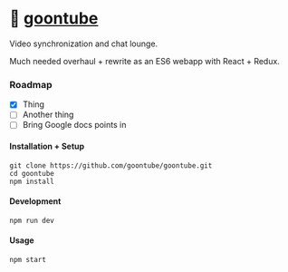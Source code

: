# :hamburger: [goontube](https://goontu.be/)

Video synchronization and chat lounge.  

Much needed overhaul + rewrite as an ES6 webapp with React + Redux.  

### Roadmap

- [x] Thing
- [ ] Another thing
- [ ] Bring Google docs points in

#### Installation + Setup

```
git clone https://github.com/goontube/goontube.git
cd goontube
npm install
```

#### Development

```
npm run dev
```

#### Usage

```
npm start
```
